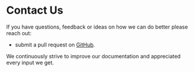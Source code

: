 # Contact Us

If you have questions, feedback or ideas on how we can do better please reach out:

* submit a pull request on [GitHub](https://github.com/walt-id).

We continuously strive to improve our documentation and appreciated every input we get.
